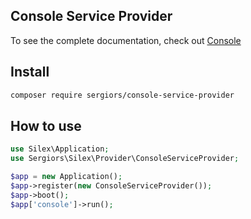 Console Service Provider
------------------------

To see the complete documentation, check out [Console](http://symfony.com/doc/current/components/console/introduction.html)

Install
-------
```bash
composer require sergiors/console-service-provider
```

How to use
----------
```php
use Silex\Application;
use Sergiors\Silex\Provider\ConsoleServiceProvider;

$app = new Application();
$app->register(new ConsoleServiceProvider());
$app->boot();
$app['console']->run();
```
